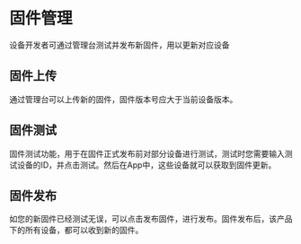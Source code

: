 # 固件管理  
设备开发者可通过管理台测试并发布新固件，用以更新对应设备  

## 固件上传  
通过管理台可以上传新的固件，固件版本号应大于当前设备版本。

## 固件测试  
固件测试功能，用于在固件正式发布前对部分设备进行测试，测试时您需要输入测试设备的ID，并点击测试。然后在App中，这些设备就可以获取到固件更新。

## 固件发布  
如您的新固件已经测试无误，可以点击发布固件，进行发布。固件发布后，该产品下的所有设备，都可以收到新的固件。